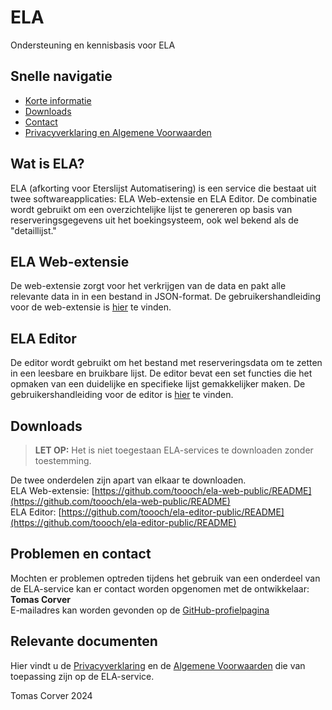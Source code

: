 # ELA
Ondersteuning en kennisbasis voor ELA

## Snelle navigatie
- [Korte informatie](#wat-is-ela)
- [Downloads](#downloads)
- [Contact](#problemen-en-contact)
- [Privacyverklaring en Algemene Voorwaarden](#relevante-documenten)

## Wat is ELA?
ELA (afkorting voor Eterslijst Automatisering) is een service die bestaat uit twee softwareapplicaties: ELA Web-extensie en ELA Editor.
De combinatie wordt gebruikt om een overzichtelijke lijst te genereren op basis van reserveringsgegevens uit het boekingsysteem, ook wel bekend als de "detaillijst."


## ELA Web-extensie
De web-extensie zorgt voor het verkrijgen van de data en pakt alle relevante data in in een bestand in JSON-format.
De gebruikershandleiding voor de web-extensie is [hier](gebruikershandleiding-web-extensie.md) te vinden.


## ELA Editor
De editor wordt gebruikt om het bestand met reserveringsdata om te zetten in een leesbare en bruikbare lijst.
De editor bevat een set functies die het opmaken van een duidelijke en specifieke lijst gemakkelijker maken.
De gebruikershandleiding voor de editor is [hier](gebruikershandleiding-editor.md) te vinden.


## Downloads
> **LET OP:** Het is niet toegestaan ELA-services te downloaden zonder toestemming.

De twee onderdelen zijn apart van elkaar te downloaden.<br>
ELA Web-extensie: [https://github.com/toooch/ela-web-public/README](https://github.com/toooch/ela-web-public/README) <br>
ELA Editor: [https://github.com/toooch/ela-editor-public/README](https://github.com/toooch/ela-editor-public/README)


## Problemen en contact
Mochten er problemen optreden tijdens het gebruik van een onderdeel van de ELA-service kan er contact worden opgenomen met de ontwikkelaar:<br>
**Tomas Corver**<br>
E-mailadres kan worden gevonden op de [GitHub-profielpagina](https://github.com/toooch)


## Relevante documenten
Hier vindt u de [Privacyverklaring](privacyverklaring-ela.md) en de [Algemene Voorwaarden](algemene-voorwaarden-ela.md) die van toepassing zijn op de ELA-service.

Tomas Corver 2024
